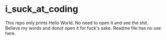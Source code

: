 # i_suck_at_coding
This repo only prints Hello World. No need to open it and see the shit. Believe my words and donot open it for fuck's sake. Readme file has no use here.
